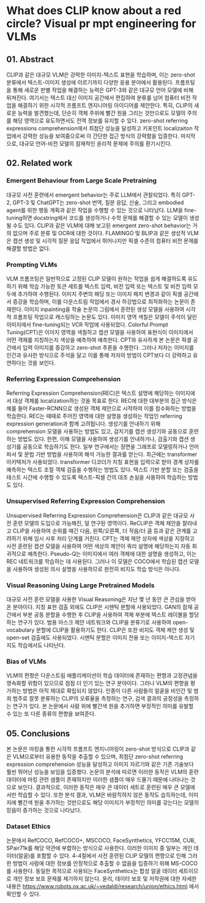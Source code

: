 # What does CLIP know about a red circle? Visual pr mpt engineering for VLMs

## 01. Abstract
CLIP과 같은 대규모 VLM은 강력한 이미지-텍스트 표현을 학습하며, 이는 zero-shot 분류에서 텍스트-이미지 생성에 이르기까지 다양한 응용 분야에서 활용된다. 프롬프팅을 통해 새로운 판별 작업을 해결하는 능력은 GPT-3와 같은 대규모 언어 모델에 비해 뒤쳐진다. 여기서는 텍스트 대신 이미지 공간에서 편집하여 분류를 넘어 컴퓨터 비전 작업을 해결하기 위한 시각적 프롬프트 엔지니어링 아이디어를 제안한다. 특히, CLIP의 새로운 능력을 발견했는데, 단순히 객체 주위에 빨간 원을 그리는 것만으로도 모델의 주의를 해당 영역으로 유도하면서도 전역 정보를 유지할 수 있다. zero-shot referring expressions comprehension에서 최첨단 성능을 달성하고 키포인트 localizaiton 작업에서 강력한 성능을 보여줌으로써 이 간단한 접근 방식의 강력함을 입증한다. 마지막으로, 대규모 언어-비전 모델의 잠재적인 윤리적 문제에 주의를 환기시킨다.

## 02. Related work
### Emergent Behaviour from Large Scale Pretraining
대규모 사전 훈련에서 emergent behavior는 주로 LLM에서 관찰되었다. 특히 GPT-2, GPT-3 및 ChatGPT는 zero-shot 번역, 질문 응답, 산술, 그리고 embodied agent를 위한 행동 계획과 같은 작업을 수행할 수 있는 것으로 나타났다. LLM을 fine-tuning하면 docstring에서 코드를 생성하거나 수학 문제를 해결할 수 있는 모델이 생성될 수도 있다. CLIP과 같은 VLM에 대해 보고된 emergent zero-shot behavior는 거의 없으며 주로 분류 및 OCR에 대한 것이다. FLAMINGO 및 BLIP과 같은 생성적 VLM은 캡션 생성 및 시각적 질문 응답 작업에서 뛰어나지만 픽셀 수준의 컴퓨터 비전 문제를 해결할 방법은 없다.

### Prompting VLMs
VLM 프롬프팅은 일반적으로 고정된 CLIP 모델이 원하는 작업을 쉽게 해결하도록 유도하기 위해 학습 가능한 토큰 세트를 텍스트 입력, 비전 입력 또는 텍스트 및 비전 입력 모두에 추가하여 수행된다. 이미지 주변의 패딩 또는 이미지 패치 변경과 같이 픽셀 공간에서 증강을 학습하며, 이를 다운스트림 작업에서 경사 하강법으로 최적화하는 논문이 존재한다. 이미지 inpainting을 학술 논문의 그림에서 훈련된 생성 모델을 사용하여 시각적 프롬프팅 작업으로 캐스팅하는 논문도 있다. 이미지 영역 색칠은 모델이 주석이 달린 이미지에서 fine-tuning되는 VCR 작업에 사용되었다. Colorful Prompt Tuning(CPT)은 이미지 영역을 색칠하고 캡션 모델을 사용하여 표현식이 이미지에서 어떤 객체를 지칭하는지 색상을 예측하여 예측헌다. CPT와 유사하게 본 논문은 픽셀 공간에서 입력 이미지를 증강하고 zero-shot 추론을 수행한다. 그러나 저자는 이미지를 인간과 유사한 방식으로 주석을 달고 이를 통해 저자의 방법이 CPT보다 더 강력하고 유연하다는 것을 보인다.

### Referring Expression Comprehension
Referring Expression Comprehension(REC)은 텍스트 설명에 해당하는 이미지에서 대상 객체를 localization하는 것을 목표로 한다. REC에 대한 대부분의 접근 방식은 예를 들어 Faster-RCNN으로 생성된 객체 제안으로 시작하여 이를 점수화하는 방법을 학습한다. REC는 때때로 주어진 영역에 대한 설명을 생성하는 작업인 referring expression generation과 함께 고려됩니다. 생성기를 안내하기 위해 comprehension 모델을 사용하는 방법도 있고, 감지기를 캡션 생성기와 공동으로 훈련하는 방법도 있다. 한편, 이해 모델을 사용하여 생성기를 안내하거나, 검출기와 캡션 생성기를 공동으로 학습하기도 한다. 일부 연구에서는 장면을 그래프로 모델링하거나 언어 파서 및 문법 기반 방법을 사용하여 해석 가능한 결과를 얻는다. 최근에는 transformer 아키텍처가 사용되었다. transformer 디코더가 지칭 표현을 입력으로 받아 경계 상자를 예측하는 텍스트 조절 객체 검출을 수행하는 방법도 있다. 텍스트 기반 분할 또는 검출을 테스트 시간에 수행할 수 있도록 텍스트-픽셀 간의 대조 손실을 사용하여 학습하는 방법도 있다.

### Unsupervised Referring Expression Comprehension
Unsupervised Referring Expression Comprehension은 CLIP과 같은 대규모 사전 훈련 모델의 도입으로 가능해진, 덜 연구된 영역이다. ReCLIP은 객체 제안을 잘라내고 CLIP을 사용하여 순위를 매긴 다음, 왼쪽/오른쪽, 더 작음/더 큼 등과 같은 관계를 고려하기 위해 임시 사후 처리 단계를 거친다. CPT는 객체 제안 상자에 색상을 지정하고 사전 훈련된 캡션 모델을 사용하여 어떤 색상의 제안이 쿼리 설명에 해당하는지 자동 회귀적으로 예측한다. Pseudo-Q는 이미지에서 여러 객체에 대한 설명을 생성하고, 이는 REC 네트워크를 학습하는 데 사용된다. 그러나 이 모델은 COCO에서 학습된 캡션 모델을 사용하여 생성된 의사 설명을 사용하므로 완전히 비지도 학습 방식은 아니다.

### Visual Reasoning Using Large Pretrained Models
대규모 사전 훈련 모델을 사용한 Visual Reasoning은 지난 몇 년 동안 큰 관심을 받아온 분야이다. 지칭 표현 검출 외에도 CLIP은 시맨틱 분할에 사용되었다. GAN의 잠재 공간에서 부분 공동 분할을 수행한 후 CLIP을 사용하여 객체 부분에 텍스트 레이블을 할당하는 연구가 있다. 범용 마스크 제안 네트워크와 CLIP을 분류기로 사용하여 open-vocabulary 분할에 CLIP을 활용하기도 한다. CLIP은 또한 비지도 객체 제안 생성 및 open-set 검출에도 사용되었다. 시맨틱 분할은 이미지 전용 또는 이미지-텍스트 자기 지도 학습에서도 나타난다.

### Bias of VLMs
VLM의 편향은 다운스트림 애플리케이션이 학습 데이터에 존재하는 편향과 고정관념을 영속화할 위험이 있으므로 점점 더 인기 있는 연구 분야이다. 그러나 VLM의 편향을 평가하는 방법은 아직 제대로 확립되지 않았다. 인종이 다른 사람들의 얼굴을 비인간 및 범죄 범주로 잘못 분류하는 CLIP의 오류율을 측정하는 연구, 검색 결과의 공정성을 측정하는 연구가 있다. 본 논문에서 사람 위에 빨간색 원을 추가하면 부정적인 의미를 유발할 수 있는 또 다른 종류의 편향을 보여준다.

## 05. Conclusions
본 논문은 마킹을 통한 시각적 프롬프트 엔지니어링이 zero-shot 방식으로 CLIP과 같은 VLM으로부터 유용한 동작을 추출할 수 있으며, 최첨단 zero-shot referring expression comprehension 성능을 달성하고 이미지 자르기와 같은 기존 기술보다 훨씬 뛰어난 성능을 보임을 입증했다. 논문의 분석에 따르면 이러한 동작은 VLM의 훈련 데이터에 마킹 관련 샘플이 존재하지만 이러한 샘플이 매우 드물기 때문에 나타나는 것으로 보인다. 결과적으로, 이러한 동작은 매우 큰 데이터 세트로 훈련된 매우 큰 모델에서만 학습할 수 있다. 또한 분석 결과, VLM은 바람직하지 않은 동작도 습득하는데, 이미지에 빨간색 원을 추가하는 것만으로도 해당 이미지가 부정적인 의미를 갖는다는 모델의 믿음이 증가하는 것으로 나타났다.

### Dataset Ethics
논문에서 RefCOCO, RefCOCO+, MSCOCO, FaceSynthetics, YFCC15M, CUB, SPair71k를 해당 약관에 부합하는 방식으로 사용한다. 이러한 이미지 중 일부는 개인 데이터(얼굴)를 포함할 수 있다. 4-4절에서 사전 훈련된 CLIP 모델의 편향으로 인해 그러한 방법이 사람에 대한 정보를 안정적으로 추출할 수 없음을 입증하기 위해 MS-COCO를 사용한다. 동일한 목적으로 사용되는 FaceSynthetics는 합성 얼굴 데이터 세트이므로 개인 정보 보호 문제를 제기하지 않는다. 윤리, 데이터 보호 및 저작권에 대한 자세한 내용은 https://www.robots.ox.ac.uk/~vedaldi/research/union/ethics.html 에서 확인할 수 있다.
